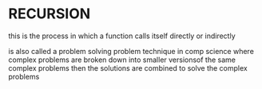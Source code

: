 # RECURSION
this is the process in which a function calls itself directly or indirectly 

is also called a problem solving problem technique in comp science where complex problems are broken down into smaller versionsof the same complex problems then the solutions are combined to solve the complex problems 